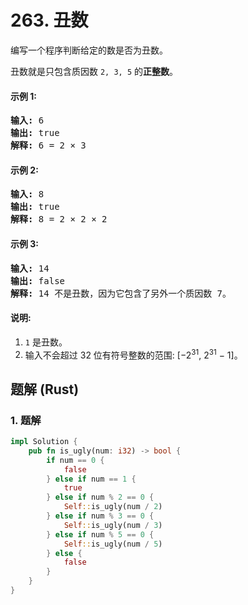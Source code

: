 # 263. 丑数
编写一个程序判断给定的数是否为丑数。

丑数就是只包含质因数 ```2, 3, 5``` 的**正整数**。

#### 示例 1:
<pre>
<strong>输入:</strong> 6
<strong>输出:</strong> true
<strong>解释:</strong> 6 = 2 × 3
</pre>

#### 示例 2:
<pre>
<strong>输入:</strong> 8
<strong>输出:</strong> true
<strong>解释:</strong> 8 = 2 × 2 × 2
</pre>

#### 示例 3:
<pre>
<strong>输入:</strong> 14
<strong>输出:</strong> false
<strong>解释:</strong> 14 不是丑数，因为它包含了另外一个质因数 7。
</pre>

#### 说明:
1. ```1``` 是丑数。
2. 输入不会超过 32 位有符号整数的范围: [−2<sup>31</sup>,  2<sup>31</sup> − 1]。

## 题解 (Rust)

### 1. 题解
```Rust
impl Solution {
    pub fn is_ugly(num: i32) -> bool {
        if num == 0 {
            false
        } else if num == 1 {
            true
        } else if num % 2 == 0 {
            Self::is_ugly(num / 2)
        } else if num % 3 == 0 {
            Self::is_ugly(num / 3)
        } else if num % 5 == 0 {
            Self::is_ugly(num / 5)
        } else {
            false
        }
    }
}
```
